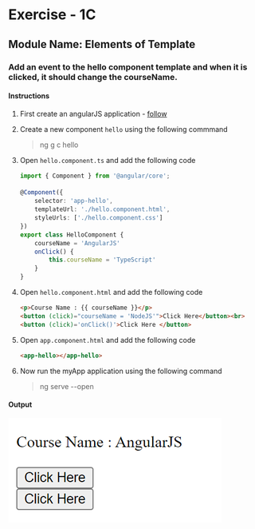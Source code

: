 # Exercise - 1C

## Module Name: Elements of Template

### Add an event to the hello component template and when it is clicked, it should change the courseName.

#### Instructions

1. First create an angularJS application - [follow](createAnApplication.md)

2. Create a new component `hello` using the following commmand
    > ng g c hello

3. Open `hello.component.ts` and add the following code

    ```ts
    import { Component } from '@angular/core';

    @Component({
        selector: 'app-hello',
        templateUrl: './hello.component.html',
        styleUrls: ['./hello.component.css']
    })
    export class HelloComponent {
        courseName = 'AngularJS'
        onClick() {
            this.courseName = 'TypeScript'
        }
    }
    ```

4. Open `hello.component.html` and add the following code

    ```html
    <p>Course Name : {{ courseName }}</p>
    <button (click)="courseName = 'NodeJS'">Click Here</button><br>
    <button (click)='onClick()'>Click Here </button>
    ```

5. Open `app.component.html` and add the following code

    ```html
    <app-hello></app-hello>
    ```

6. Now run the myApp application using the following command
    > ng serve --open

#### Output
![exercise - 1c output](./images/image-3.png)